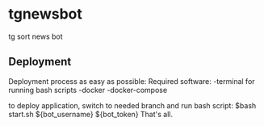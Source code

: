 # tgnewsbot
tg sort news bot


## Deployment
Deployment process as easy as possible:
Required software:
-terminal for running bash scripts
-docker
-docker-compose

to deploy application, switch to needed branch and run bash script:
$bash start.sh ${bot_username} ${bot_token}
That's all.


